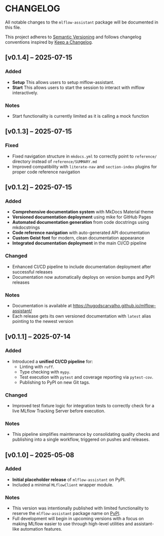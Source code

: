 # CHANGELOG

All notable changes to the `mlflow-assistant` package will be documented in this file.

This project adheres to [Semantic Versioning](https://semver.org/) and follows changelog conventions inspired by [Keep a Changelog](https://keepachangelog.com/en/1.0.0/).

## [v0.1.4] – 2025-07-15

### Added
- **Setup** This allows users to setup mlflow-assistant.
- **Start** This allows users to start the session to interact with mlflow interactively.

### Notes
- Start functionality is currently limited as it is calling a mock function

## [v0.1.3] – 2025-07-15

### Fixed

- Fixed navigation structure in `mkdocs.yml` to correctly point to `reference/` directory instead of `reference/SUMMARY.md`
- Improved compatibility with `literate-nav` and `section-index` plugins for proper code reference navigation

## [v0.1.2] – 2025-07-15

### Added

- **Comprehensive documentation system** with MkDocs Material theme
- **Versioned documentation deployment** using mike for GitHub Pages
- **Automated documentation generation** from code docstrings using mkdocstrings
- **Code reference navigation** with auto-generated API documentation
- **Custom Geist font** for modern, clean documentation appearance
- **Integrated documentation deployment** in the main CI/CD pipeline

### Changed

- Enhanced CI/CD pipeline to include documentation deployment after successful releases
- Documentation now automatically deploys on version bumps and PyPI releases

### Notes

- Documentation is available at <https://hugodscarvalho.github.io/mlflow-assistant/>
- Each release gets its own versioned documentation with `latest` alias pointing to the newest version

## [v0.1.1] – 2025-07-14

### Added

- Introduced a **unified CI/CD pipeline** for:
  - Linting with `ruff`.
  - Type checking with `mypy`.
  - Test execution with `pytest` and coverage reporting via `pytest-cov`.
  - Publishing to PyPI on new Git tags.

### Changed

- Improved test fixture logic for integration tests to correctly check for a live MLflow Tracking Server before execution.

### Notes

- This pipeline simplifies maintenance by consolidating quality checks and publishing into a single workflow, triggered on pushes and releases.

## [v0.1.0] – 2025-05-08

### Added

- **Initial placeholder release** of `mlflow-assistant` on PyPI.
- Included a minimal `MLflowClient` wrapper module.

### Notes

- This version was intentionally published with limited functionality to reserve the `mlflow-assistant` package name on [PyPI](https://pypi.org/project/mlflow-assistant/).
- Full development will begin in upcoming versions with a focus on making MLflow easier to use through high-level utilities and assistant-like automation features.

